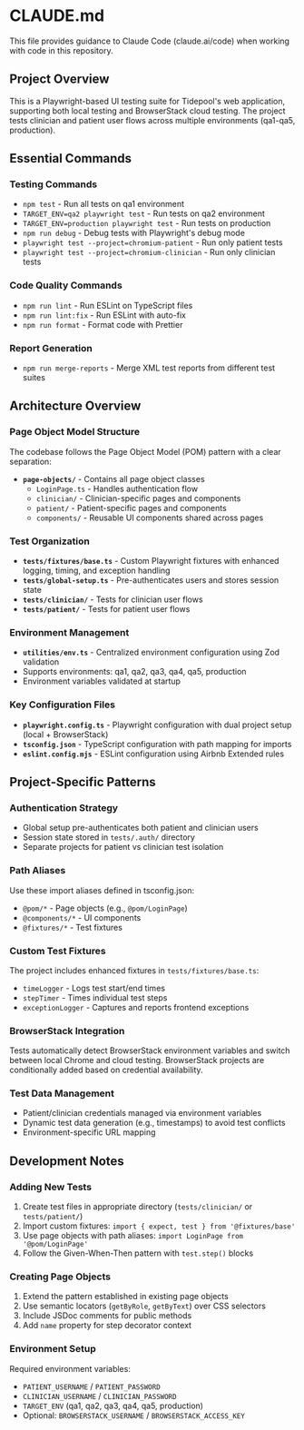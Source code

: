 # CLAUDE.md

This file provides guidance to Claude Code (claude.ai/code) when working with code in this repository.

## Project Overview

This is a Playwright-based UI testing suite for Tidepool's web application, supporting both local testing and BrowserStack cloud testing. The project tests clinician and patient user flows across multiple environments (qa1-qa5, production).

## Essential Commands

### Testing Commands
- `npm test` - Run all tests on qa1 environment
- `TARGET_ENV=qa2 playwright test` - Run tests on qa2 environment
- `TARGET_ENV=production playwright test` - Run tests on production
- `npm run debug` - Debug tests with Playwright's debug mode
- `playwright test --project=chromium-patient` - Run only patient tests
- `playwright test --project=chromium-clinician` - Run only clinician tests

### Code Quality Commands
- `npm run lint` - Run ESLint on TypeScript files
- `npm run lint:fix` - Run ESLint with auto-fix
- `npm run format` - Format code with Prettier

### Report Generation
- `npm run merge-reports` - Merge XML test reports from different test suites

## Architecture Overview

### Page Object Model Structure
The codebase follows the Page Object Model (POM) pattern with a clear separation:

- **`page-objects/`** - Contains all page object classes
  - `LoginPage.ts` - Handles authentication flow
  - `clinician/` - Clinician-specific pages and components
  - `patient/` - Patient-specific pages and components
  - `components/` - Reusable UI components shared across pages

### Test Organization
- **`tests/fixtures/base.ts`** - Custom Playwright fixtures with enhanced logging, timing, and exception handling
- **`tests/global-setup.ts`** - Pre-authenticates users and stores session state
- **`tests/clinician/`** - Tests for clinician user flows
- **`tests/patient/`** - Tests for patient user flows

### Environment Management
- **`utilities/env.ts`** - Centralized environment configuration using Zod validation
- Supports environments: qa1, qa2, qa3, qa4, qa5, production
- Environment variables validated at startup

### Key Configuration Files
- **`playwright.config.ts`** - Playwright configuration with dual project setup (local + BrowserStack)
- **`tsconfig.json`** - TypeScript configuration with path mapping for imports
- **`eslint.config.mjs`** - ESLint configuration using Airbnb Extended rules

## Project-Specific Patterns

### Authentication Strategy
- Global setup pre-authenticates both patient and clinician users
- Session state stored in `tests/.auth/` directory
- Separate projects for patient vs clinician test isolation

### Path Aliases
Use these import aliases defined in tsconfig.json:
- `@pom/*` - Page objects (e.g., `@pom/LoginPage`)
- `@components/*` - UI components
- `@fixtures/*` - Test fixtures

### Custom Test Fixtures
The project includes enhanced fixtures in `tests/fixtures/base.ts`:
- `timeLogger` - Logs test start/end times
- `stepTimer` - Times individual test steps
- `exceptionLogger` - Captures and reports frontend exceptions

### BrowserStack Integration
Tests automatically detect BrowserStack environment variables and switch between local Chrome and cloud testing. BrowserStack projects are conditionally added based on credential availability.

### Test Data Management
- Patient/clinician credentials managed via environment variables
- Dynamic test data generation (e.g., timestamps) to avoid test conflicts
- Environment-specific URL mapping

## Development Notes

### Adding New Tests
1. Create test files in appropriate directory (`tests/clinician/` or `tests/patient/`)
2. Import custom fixtures: `import { expect, test } from '@fixtures/base'`
3. Use page objects with path aliases: `import LoginPage from '@pom/LoginPage'`
4. Follow the Given-When-Then pattern with `test.step()` blocks

### Creating Page Objects
1. Extend the pattern established in existing page objects
2. Use semantic locators (`getByRole`, `getByText`) over CSS selectors
3. Include JSDoc comments for public methods
4. Add `name` property for step decorator context

### Environment Setup
Required environment variables:
- `PATIENT_USERNAME` / `PATIENT_PASSWORD`
- `CLINICIAN_USERNAME` / `CLINICIAN_PASSWORD`
- `TARGET_ENV` (qa1, qa2, qa3, qa4, qa5, production)
- Optional: `BROWSERSTACK_USERNAME` / `BROWSERSTACK_ACCESS_KEY`